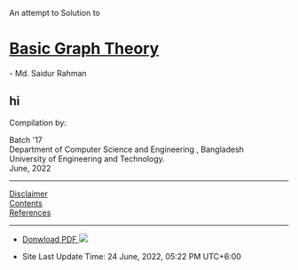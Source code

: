 An attempt to Solution to
# [Basic Graph Theory](https://link.springer.com/book/10.1007/978-3-319-49475-3)
\- Md. Saidur Rahman

<span class="center"> hi </span>
---

Compilation by:

Batch '17  
Department of Computer Science and Engineering , Bangladesh  
University of Engineering and Technology.  
June, 2022

---

[Disclaimer]  
[Contents]  
[References]

[Disclaimer]: disclaimer
[Contents]: contents
[References]: references

<div class="footnote">
<hr> <ul>
<li id="fn:1"> <p><a target="_blank" rel="noreferer" href=https://drive.google.com/drive/folders/1dsaEWwwOdobAez_-Y0l10XCi-z-6_kR2>Donwload PDF <span class="twemoji"><img src="https://raw.githubusercontent.com/squidfunk/mkdocs-material/master/material/.icons/fontawesome/solid/download.svg"></span></a></p> </li>
<li id="fn:2"> <p>Site Last Update Time: 24 June, 2022, 05:22 PM UTC+6:00</p> </li>
</ul>
</div>